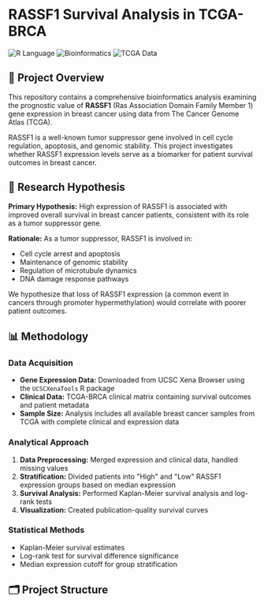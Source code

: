 # RASSF1 Survival Analysis in TCGA-BRCA

![R Language](https://img.shields.io/badge/R-Language-blue.svg)
![Bioinformatics](https://img.shields.io/badge/Bioinformatics-Project-green.svg)
![TCGA Data](https://img.shields.io/badge/Data-TCGA_BRCA-lightgrey.svg)

## 📖 Project Overview

This repository contains a comprehensive bioinformatics analysis examining the prognostic value of **RASSF1** (Ras Association Domain Family Member 1) gene expression in breast cancer using data from The Cancer Genome Atlas (TCGA).

RASSF1 is a well-known tumor suppressor gene involved in cell cycle regulation, apoptosis, and genomic stability. This project investigates whether RASSF1 expression levels serve as a biomarker for patient survival outcomes in breast cancer.

## 🧪 Research Hypothesis

**Primary Hypothesis:** High expression of RASSF1 is associated with improved overall survival in breast cancer patients, consistent with its role as a tumor suppressor gene.

**Rationale:** As a tumor suppressor, RASSF1 is involved in:
- Cell cycle arrest and apoptosis
- Maintenance of genomic stability
- Regulation of microtubule dynamics
- DNA damage response pathways

We hypothesize that loss of RASSF1 expression (a common event in cancers through promoter hypermethylation) would correlate with poorer patient outcomes.

## 📊 Methodology

### Data Acquisition
- **Gene Expression Data:** Downloaded from UCSC Xena Browser using the `UCSCXenaTools` R package
- **Clinical Data:** TCGA-BRCA clinical matrix containing survival outcomes and patient metadata
- **Sample Size:** Analysis includes all available breast cancer samples from TCGA with complete clinical and expression data

### Analytical Approach
1. **Data Preprocessing:** Merged expression and clinical data, handled missing values
2. **Stratification:** Divided patients into "High" and "Low" RASSF1 expression groups based on median expression
3. **Survival Analysis:** Performed Kaplan-Meier survival analysis and log-rank tests
4. **Visualization:** Created publication-quality survival curves

### Statistical Methods
- Kaplan-Meier survival estimates
- Log-rank test for survival difference significance
- Median expression cutoff for group stratification

## 🗂️ Project Structure

